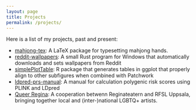 ```yaml
---
layout: page
title: Projects
permalink: /projects/
---
```


Here is a list of my projects, past and present:

* [mahjong-tex](https://github.com/Schmytzi/mahjong-tex): A LaTeX package for typesetting mahjong hands.
* [reddit-wallpapers](https://github.com/Schmytzi/reddit-wallpapers): A small Rust program for Windows that automatically downloads and sets wallpapers from Reddit
* [simplePlotTable](https://github.com/Schmytzi/simplePlotTable): R package that generates tables in ggplot that properly align to other subfigures when combined with Patchwork
* [ldpred-prs-manual](https://github.com/Schmytzi/ldpred-prs-manual): A manual for calculation polygenic risk scores using PLINK and LDpred
* [Queer Regina](https://www.reginateatern.se/queera-regina/): A cooperation betwenn Reginateatern and RFSL Uppsala, bringing together local and (inter-)national LGBTQ+ artists.
